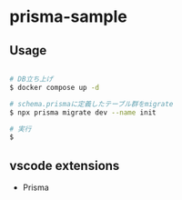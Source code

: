 # prisma-sample

## Usage
```bash

# DB立ち上げ
$ docker compose up -d

# schema.prismaに定義したテーブル群をmigrate
$ npx prisma migrate dev --name init

# 実行
$ 
```

## vscode extensions
- Prisma

